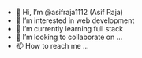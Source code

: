 - 👋 Hi, I’m @asifraja1112 (Asif Raja)
- 👀 I’m interested in web development
- 🌱 I’m currently learning full stack
- 💞️ I’m looking to collaborate on ...
- 📫 How to reach me ...

<!---
asifraja1112/asifraja1112 is a ✨ special ✨ repository because its `README.md` (this file) appears on your GitHub profile.
You can click the Preview link to take a look at your changes.
--->
